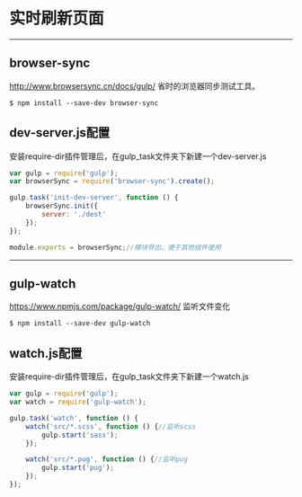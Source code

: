 # 实时刷新页面
---

## browser-sync

http://www.browsersync.cn/docs/gulp/
省时的浏览器同步测试工具。

```
$ npm install --save-dev browser-sync
```

## dev-server.js配置

安装require-dir插件管理后，在gulp_task文件夹下新建一个dev-server.js

```js
var gulp = require('gulp');
var browserSync = require('browser-sync').create();

gulp.task('init-dev-server', function () {
    browserSync.init({
        server: './dest'
    });
});

module.exports = browserSync;//模块导出，便于其他组件使用
```

---

## gulp-watch

https://www.npmjs.com/package/gulp-watch/
监听文件变化

```
$ npm install --save-dev gulp-watch
```

## watch.js配置

安装require-dir插件管理后，在gulp_task文件夹下新建一个watch.js

```js
var gulp = require('gulp');
var watch = require('gulp-watch');

gulp.task('watch', function () {
    watch('src/*.scss', function () {//监听scss
        gulp.start('sass');
    });

    watch('src/*.pug', function () {//监听pug
        gulp.start('pug');
    });
});
```








